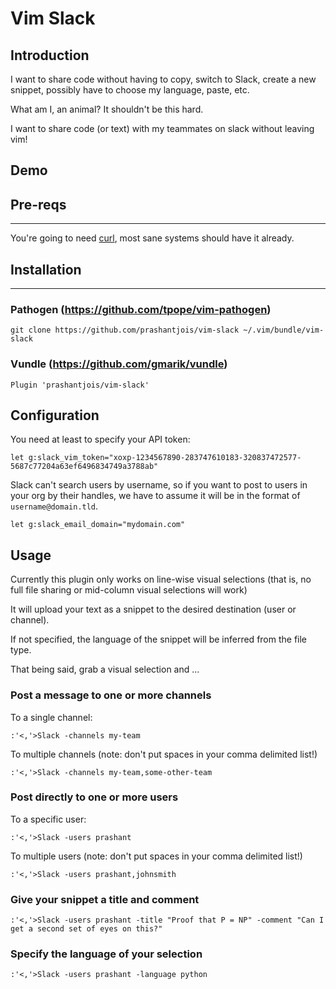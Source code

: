# Vim Slack

## Introduction

I want to share code without having to copy, switch to Slack, create a new snippet, possibly have to choose my language, paste, etc.

What am I, an animal? It shouldn't be this hard.

I want to share code (or text) with my teammates on slack without leaving vim!

## Demo

## Pre-reqs
------------

You're going to need [curl](https://curl.haxx.se/), most sane systems should have it already.


## Installation
------------

### Pathogen (https://github.com/tpope/vim-pathogen)
```
git clone https://github.com/prashantjois/vim-slack ~/.vim/bundle/vim-slack
```

### Vundle (https://github.com/gmarik/vundle)
```
Plugin 'prashantjois/vim-slack'
```

## Configuration

You need at least to specify your API token:

```
let g:slack_vim_token="xoxp-1234567890-283747610183-320837472577-5687c77204a63ef6496834749a3788ab"
```

Slack can't search users by username, so if you want to post to users in your org by their handles, we have to assume it will be in the format of `username@domain.tld`.

```
let g:slack_email_domain="mydomain.com"
```


## Usage

Currently this plugin only works on line-wise visual selections (that is, no full file sharing or mid-column visual selections will work)

It will upload your text as a snippet to the desired destination (user or channel).

If not specified, the language of the snippet will be inferred from the file type.

That being said, grab a visual selection and ...

### Post a message to one or more channels

To a single channel:

```
:'<,'>Slack -channels my-team
```

To multiple channels (note: don't put spaces in your comma delimited list!)

```
:'<,'>Slack -channels my-team,some-other-team
```

### Post directly to one or more users

To a specific user:

```
:'<,'>Slack -users prashant
```

To multiple users (note: don't put spaces in your comma delimited list!)

```
:'<,'>Slack -users prashant,johnsmith
```

### Give your snippet a title and comment

```
:'<,'>Slack -users prashant -title "Proof that P = NP" -comment "Can I get a second set of eyes on this?"
```

### Specify the language of your selection

```
:'<,'>Slack -users prashant -language python
```
